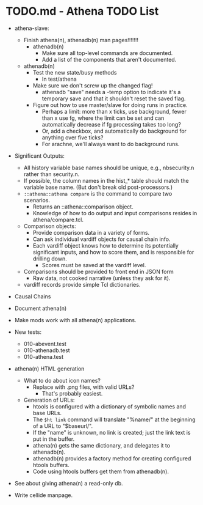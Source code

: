 # TODO.md - Athena TODO List

- athena-slave:
  - Finish athena(n), athenadb(n) man pages!!!!!!!
    - athenadb(n)
      - Make sure all top-level commands are documented.
      - Add a list of the components that aren't documented.
  - athenadb(n)
    - Test the new state/busy methods
      - In test/athena
    - Make sure we don't screw up the changed flag!
      - athenadb "save" needs a -temp option to indicate it's a temporary
        save and that it shouldn't reset the saved flag.
    - Figure out how to use master/slave for doing runs in practice.
      - Perhaps a limit: more than x ticks, use background, fewer than x
        use fg, where the limit can be set and can automatically decrease
        if fg processing takes too long?
      - Or, add a checkbox, and automatically do background for anything over
        five ticks?
      - For arachne, we'll always want to do background runs.
- Significant Outputs:
  - All history variable base names should be unique, e.g., nbsecurity.n rather
    than security.n.
  - If possible, the column names in the hist_* table should match the 
    variable base name.  (But don't break old post-processors.)
  - `::athena::athena compare` is the command to compare two scenarios. 
    - Returns an ::athena::comparison object.
    - Knowledge of how to do output and input comparisons resides in 
      athena/compare.tcl.
  - Comparison objects:
    - Provide comparison data in a variety of forms.
    - Can ask individual vardiff objects for causal chain info.
    - Each vardiff object knows how to determine its potentially significant
      inputs, and how to score them, and is responsible for drilling down.
      - Scores must be saved at the vardiff level. 
  - Comparisons should be provided to front end in JSON form
    - Raw data, not cooked narrative (unless they ask for it).
  - vardiff records provide simple Tcl dictionaries.
- Causal Chains


- Document athena(n)
- Make mods work with all athena(n) applications.
- New tests:
  - 010-abevent.test
  - 010-athenadb.test
  - 010-athena.test
- athena(n) HTML generation
  - What to do about icon names?
    - Replace with .png files, with valid URLs?
      - That's probably easiest.
  - Generation of URLs:
    - htools is configured with a dictionary of symbolic names and base URLs.
    - The `$ht link` command will translate "%name/" at the beginning of a
      URL to "$baseurl/".
    - If the "name" is unknown, no link is created; just the link text is
      put in the buffer.
    - athena(n) gets the same dictionary, and delegates it to athenadb(n).
    - athenadb(n) provides a factory method for creating configured htools
      buffers.
    - Code using htools buffers get them from athenadb(n).
- See about giving athena(n) a read-only db.
- Write cellide manpage.



